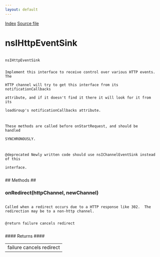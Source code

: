 ```yaml
---
layout: default
---
```

<div id='links'><a href="../index.html">Index</a>
<a href="http://dxr.mozilla.org/mozilla-central/source/netwerk/protocol/http/nsIHttpEventSink.idl">Source file</a>
</div>

# nsIHttpEventSink #
<code>  
nsIHttpEventSink  
  
Implement this interface to receive control over various HTTP events.  The  
HTTP channel will try to get this interface from its notificationCallbacks  
attribute, and if it doesn't find it there it will look for it from its  
loadGroup's notificationCallbacks attribute.  
  
These methods are called before onStartRequest, and should be handled  
SYNCHRONOUSLY.  
  
@deprecated Newly written code should use nsIChannelEventSink instead of this  
interface.  
  
</code>
## Methods ##

### onRedirect(httpChannel, newChannel) ###
<code>  
Called when a redirect occurs due to a HTTP response like 302.  The  
redirection may be to a non-http channel.  
  
@return failure cancels redirect  
  
</code>
#### Returns ####

<table>

<tr>
<td>failure cancels redirect  
</td>
</tr>

</table>
